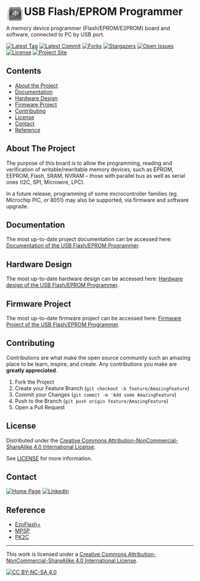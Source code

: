 # <img align="left" src="/images/icon.png" alt="usbflashprog" title="usbflashprog">USB Flash/EPROM Programmer
A memory device programmer (Flash/EPROM/E2PROM) board and software, connected to PC by USB port.

[![Latest Tag][tag-shield]][tag-url]
[![Latest Commit][commit-shield]][commit-url]
[![Forks][forks-shield]][forks-url]
[![Stargazers][stars-shield]][stars-url]
[![Open Issues][issues-shield]][issues-url]
[![License][license-shield]][license-url]
[![Project Site][site-shield]][site-url]

## Contents

* [About the Project](#about-the-project)
* [Documentation](#documentation)
* [Hardware Design](#hardware-design)
* [Firmware Project](#firmware-project)
* [Contributing](#contributing)
* [License](#license)
* [Contact](#contact)
* [Reference](#reference)

## About The Project

The purpose of this board is to allow the programming, reading and verification of writable/rewritable memory devices, such as EPROM, EEPROM, Flash, SRAM, NVRAM – those with parallel bus as well as serial ones (I2C, SPI, Microwire, LPC).

In a future release, programming of some microcontroller families (eg. Microchip PIC, or 8051) may also be supported, via firmware and software upgrade.

## Documentation

The most up-to-date project documentation can be accessed here: [Documentation of the USB Flash/EPROM Programmer](https://github.com/robsonsmartins/usbflashprog/blob/main/docs/).

## Hardware Design

The most up-to-date hardware design can be accessed here: [Hardware design of the USB Flash/EPROM Programmer](https://github.com/robsonsmartins/usbflashprog/blob/main/hardware/).

## Firmware Project

The most up-to-date firmware project can be accessed here: [Firmware Project of the USB Flash/EPROM Programmer](https://github.com/robsonsmartins/usbflashprog/blob/main/firmware/).

## Contributing

Contributions are what make the open source community such an amazing place to be learn, inspire, and create. Any contributions you make are **greatly appreciated**.

1. Fork the Project
2. Create your Feature Branch (`git checkout -b feature/AmazingFeature`)
3. Commit your Changes (`git commit -m 'Add some AmazingFeature`)
4. Push to the Branch (`git push origin feature/AmazingFeature`)
5. Open a Pull Request

## License

Distributed under the [Creative Commons Attribution-NonCommercial-ShareAlike 4.0 International License][cc-by-nc-sa]. 

See [LICENSE](https://github.com/robsonsmartins/usbflashprog/blob/main/LICENSE) for more information.

## Contact

[![Home Page][contact-site-shield]][contact-site-url]
[![LinkedIn][contact-linkedin-shield]][contact-linkedin-url]

## Reference
* [EzoFlash+](http://www.ezoflash.com/)
* [MPSP](https://mpsp.robsonmartins.com)
* [PK2C](https://pk2c.robsonmartins.com)

---

This work is licensed under a
[Creative Commons Attribution-NonCommercial-ShareAlike 4.0 International License][cc-by-nc-sa].

[![CC BY-NC-SA 4.0][cc-by-nc-sa-image]][cc-by-nc-sa]

[cc-by-nc-sa]: http://creativecommons.org/licenses/by-nc-sa/4.0/
[cc-by-nc-sa-image]: https://licensebuttons.net/l/by-nc-sa/4.0/88x31.png

[tag-shield]: https://img.shields.io/github/v/tag/robsonsmartins/usbflashprog?style=plastic
[tag-url]: https://github.com/robsonsmartins/usbflashprog/tags
[commit-shield]: https://img.shields.io/github/last-commit/robsonsmartins/usbflashprog?style=plastic
[commit-url]: https://github.com/robsonsmartins/usbflashprog/graphs/commit-activity
[forks-shield]: https://img.shields.io/github/forks/robsonsmartins/usbflashprog?style=plastic
[forks-url]: https://github.com/robsonsmartins/usbflashprog/network/members
[stars-shield]: https://img.shields.io/github/stars/robsonsmartins/usbflashprog?style=plastic
[stars-url]: https://github.com/robsonsmartins/usbflashprog/stargazers
[issues-shield]: https://img.shields.io/github/issues/robsonsmartins/usbflashprog?style=plastic
[issues-url]: https://github.com/robsonsmartins/usbflashprog/issues
[license-shield]: https://img.shields.io/badge/License-CC%20BY--NC--SA%204.0-lightgrey.svg?style=plastic
[license-url]: https://github.com/robsonsmartins/usbflashprog/blob/master/LICENSE
[site-shield]: https://img.shields.io/badge/project%20site-usbflashprog-orange?style=plastic
[site-url]: https://usbflashprog.robsonmartins.com

[contact-site-shield]: https://img.shields.io/badge/Home%20Page-robsonmartins.com-green?style=plastic
[contact-site-url]: https://www.robsonmartins.com
[contact-linkedin-shield]: https://img.shields.io/badge/LinkedIn-robsonmartins-blue?style=plastic
[contact-linkedin-url]: https://www.linkedin.com/in/robsonmartins/
